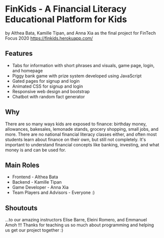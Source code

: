# FinKids - A Financial Literacy Educational Platform for Kids
by Althea Bata, Kamille Tipan, and Anna Xia as the final project for FinTech Focus 2020
https://finkids.herokuapp.com/

## Features
- Tabs for information with short phrases and visuals, game page, login, and homepage
- Piggy bank game with prize system developed using JavaScript
- Gated pages for signup and login
- Animated CSS for signup and login 
- Responsive web design and bootstrap
- Chatbot with random fact generator 

## Why
There are so many ways kids are exposed to finance: birthday money, allowances, bakesales, lemonade stands, grocery shopping, small jobs, and more. There are no national financial literacy classes either, and often most students learn about finance on their own, but still not completely. It's important to understand financial concepts like banking, investing, and what money is and can be used for.

## Main Roles
- Frontend - Althea Bata
- Backend - Kamille Tipan
- Game Developer - Anna Xia
- Team Players and Advisors - Everyone :)

## Shoutouts
...to our amazing instructors Elise Barre, Eleini Romero, and Emmanuel Amoh !!! Thanks for teaching us so much about programming and helping us get our project together :)
